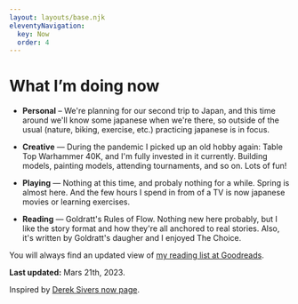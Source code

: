 ```yaml
---
layout: layouts/base.njk
eleventyNavigation:
  key: Now
  order: 4
---
```

# What I’m doing now

* **Personal** – We're planning for our second trip to Japan, and this time around we'll know some japanese when we're there, so outside of the usual (nature, biking, exercise, etc.) practicing japanese is in focus.

* **Creative** — During the pandemic I picked up an old hobby again: Table Top Warhammer 40K, and I'm fully invested in it currently. Building models, painting models, attending tournaments, and so on. Lots of fun!

* **Playing** — Nothing at this time, and probaly nothing for a while. Spring is almost here. And the few hours I spend in from of a TV is now japanese movies or learning exercises.

* **Reading** — Goldratt's Rules of Flow. Nothing new here probably, but I like the story format and how they're all anchored to real stories. Also, it's written by Goldratt's daugher and I enjoyed The Choice.

You will always find an updated view of [my reading list at Goodreads](https://www.goodreads.com/teddyzetterlund).

**Last updated:** Mars 21th, 2023.

<div class="message-box">
	Inspired by <a href="http://nownownow.com/about">Derek Sivers now page</a>.
</div>
